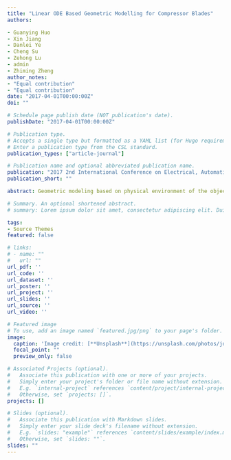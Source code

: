 ```yaml
---
title: "Linear ODE Based Geometric Modelling for Compressor Blades"
authors:

- Guanying Huo
- Xin Jiang
- Danlei Ye
- Cheng Su
- Zehong Lu
- admin
- Zhiming Zheng
author_notes:
- "Equal contribution"
- "Equal contribution"
date: "2017-04-01T00:00:00Z"
doi: ""

# Schedule page publish date (NOT publication's date).
publishDate: "2017-04-01T00:00:00Z"

# Publication type.
# Accepts a single type but formatted as a YAML list (for Hugo requirements).
# Enter a publication type from the CSL standard.
publication_types: ["article-journal"]

# Publication name and optional abbreviated publication name.
publication: "2017 2nd International Conference on Electrical, Automation and Mechanical Engineering (EAME 2017)"
publication_short: ""

abstract: Geometric modeling based on physical environment of the objects has been emerging as a powerful modeling technique and started to gain popularity for surface modeling and design. These methods usually allow the geometric objects to be defined and governed by a set of differential equations. In this paper, we focus on the geometric modeling for compressor blades, upon which the flow is governed by Navier-Stokes (NS) equations. As we cannot use NS equations directly due to its essential complexity, linear ODE systems are used to describe the elementary blade types of the blade surface. Then, we use the homotopy based method to reconstruct the full surface. A specific blade surface represented as data scatter is used to verify our method. According to the properties of the original data, different parametrization methods are discussed. Numerical results show that our method offers a nice representation for the blade surface.

# Summary. An optional shortened abstract.
# summary: Lorem ipsum dolor sit amet, consectetur adipiscing elit. Duis posuere tellus ac convallis placerat. Proin tincidunt magna sed ex sollicitudin condimentum.

tags:
- Source Themes
featured: false

# links:
# - name: ""
#   url: ""
url_pdf: ''
url_code: ''
url_dataset: ''
url_poster: ''
url_project: ''
url_slides: ''
url_source: ''
url_video: ''

# Featured image
# To use, add an image named `featured.jpg/png` to your page's folder. 
image:
  caption: 'Image credit: [**Unsplash**](https://unsplash.com/photos/jdD8gXaTZsc)'
  focal_point: ""
  preview_only: false

# Associated Projects (optional).
#   Associate this publication with one or more of your projects.
#   Simply enter your project's folder or file name without extension.
#   E.g. `internal-project` references `content/project/internal-project/index.md`.
#   Otherwise, set `projects: []`.
projects: []

# Slides (optional).
#   Associate this publication with Markdown slides.
#   Simply enter your slide deck's filename without extension.
#   E.g. `slides: "example"` references `content/slides/example/index.md`.
#   Otherwise, set `slides: ""`.
slides: ""
---
```


<!-- {{% callout note %}}
Click the *Cite* button above to demo the feature to enable visitors to import publication metadata into their reference management software.
{{% /callout %}}

{{% callout note %}}
Create your slides in Markdown - click the *Slides* button to check out the example.
{{% /callout %}}

Add the publication's **full text** or **supplementary notes** here. You can use rich formatting such as including [code, math, and images](https://docs.hugoblox.com/content/writing-markdown-latex/). -->
